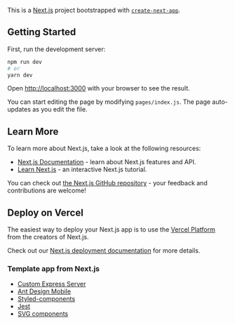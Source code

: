 This is a [Next.js](https://nextjs.org/) project bootstrapped with [`create-next-app`](https://github.com/zeit/next.js/tree/canary/packages/create-next-app).

## Getting Started

First, run the development server:

```bash
npm run dev
# or
yarn dev
```

Open [http://localhost:3000](http://localhost:3000) with your browser to see the result.

You can start editing the page by modifying `pages/index.js`. The page auto-updates as you edit the file.

## Learn More

To learn more about Next.js, take a look at the following resources:

- [Next.js Documentation](https://nextjs.org/docs) - learn about Next.js features and API.
- [Learn Next.js](https://nextjs.org/learn) - an interactive Next.js tutorial.

You can check out [the Next.js GitHub repository](https://github.com/zeit/next.js/) - your feedback and contributions are welcome!

## Deploy on Vercel

The easiest way to deploy your Next.js app is to use the [Vercel Platform](https://vercel.com/import?utm_medium=default-template&filter=next.js&utm_source=create-next-app&utm_campaign=create-next-app-readme) from the creators of Next.js.

Check out our [Next.js deployment documentation](https://nextjs.org/docs/deployment) for more details.

### Template app from Next.js

- [Custom Express Server](https://github.com/zeit/next.js/tree/canary/examples/custom-server-express)
- [Ant Design Mobile](https://github.com/zeit/next.js/tree/canary/examples/with-ant-design-mobile)
- [Styled-components](https://github.com/zeit/next.js/tree/canary/examples/with-styled-components)
- [Jest](https://github.com/zeit/next.js/tree/canary/examples/with-jest)
- [SVG components](https://github.com/zeit/next.js/tree/canary/examples/svg-components)
